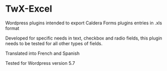 # TwX-Excel

Wordpress plugins intended to export Caldera Forms plugins entries in .xls format

Developed for specific needs in text, checkbox and radio fields, this plugin needs to be tested for all other types of fields.

Translated into French and Spanish

Tested for Wordpress version 5.7